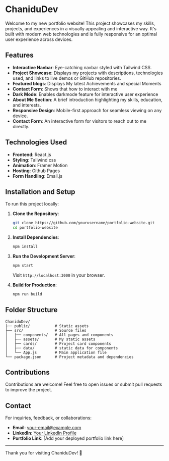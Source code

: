 # ChaniduDev

Welcome to my new portfolio website! This project showcases my skills, projects, and experiences in a visually appealing and interactive way. It's built with modern web technologies and is fully responsive for an optimal user experience across devices.

## Features

- **Interactive Navbar**: Eye-catching navbar styled with Tailwind CSS.
- **Project Showcase**: Displays my projects with descriptions, technologies used, and links to live demos or GitHub repositories.
- **Featured blogs**: Displays My latest Achievements and special Moments
- **Contact Form**: Shows that how to interact with me
- **Dark Mode**: Enables darkmode feature for interactive user experience
- **About Me Section**: A brief introduction highlighting my skills, education, and interests.
- **Responsive Design**: Mobile-first approach for seamless viewing on any device.
- **Contact Form**: An interactive form for visitors to reach out to me directly.

## Technologies Used

- **Frontend**: React.js
- **Styling**: Tailwind css
- **Animation**: Framer Motion
- **Hosting**: Github Pages
- **Form Handling**: Email.js

## Installation and Setup

To run this project locally:

1. **Clone the Repository**:
   ```bash
   git clone https://github.com/yourusername/portfolio-website.git
   cd portfolio-website
   ```

2. **Install Dependencies**:
   ```bash
   npm install
   ```

3. **Run the Development Server**:
   ```bash
   npm start
   ```
   Visit `http://localhost:3000` in your browser.

4. **Build for Production**:
   ```bash
   npm run build
   ```

## Folder Structure

```
ChaniduDev/
├── public/           # Static assets
├── src/              # Source files
│   ├── components/   # All pages and components
│   ├── assets/       # My static assets
│   ├── cards/        # Project card components
│   ├── data/         # static data for components
│   └── App.js        # Main application file
└── package.json      # Project metadata and dependencies
```

## Contributions

Contributions are welcome! Feel free to open issues or submit pull requests to improve the project.

## Contact

For inquiries, feedback, or collaborations:

- **Email**: [your-email@example.com](mailto:your-email@example.com)
- **LinkedIn**: [Your LinkedIn Profile](https://linkedin.com/in/yourusername)
- **Portfolio Link**: [Add your deployed portfolio link here]

---

Thank you for visiting ChaniduDev! 🚀
